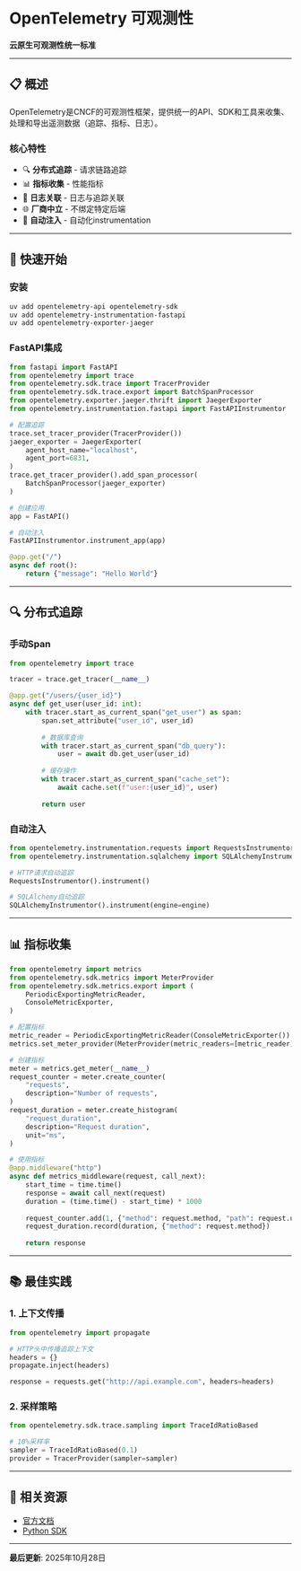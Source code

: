 # OpenTelemetry 可观测性

**云原生可观测性统一标准**

---

## 📋 概述

OpenTelemetry是CNCF的可观测性框架，提供统一的API、SDK和工具来收集、处理和导出遥测数据（追踪、指标、日志）。

### 核心特性

- 🔍 **分布式追踪** - 请求链路追踪
- 📊 **指标收集** - 性能指标
- 📝 **日志关联** - 日志与追踪关联
- 🌐 **厂商中立** - 不绑定特定后端
- 🔌 **自动注入** - 自动化instrumentation

---

## 🚀 快速开始

### 安装

```bash
uv add opentelemetry-api opentelemetry-sdk
uv add opentelemetry-instrumentation-fastapi
uv add opentelemetry-exporter-jaeger
```

### FastAPI集成

```python
from fastapi import FastAPI
from opentelemetry import trace
from opentelemetry.sdk.trace import TracerProvider
from opentelemetry.sdk.trace.export import BatchSpanProcessor
from opentelemetry.exporter.jaeger.thrift import JaegerExporter
from opentelemetry.instrumentation.fastapi import FastAPIInstrumentor

# 配置追踪
trace.set_tracer_provider(TracerProvider())
jaeger_exporter = JaegerExporter(
    agent_host_name="localhost",
    agent_port=6831,
)
trace.get_tracer_provider().add_span_processor(
    BatchSpanProcessor(jaeger_exporter)
)

# 创建应用
app = FastAPI()

# 自动注入
FastAPIInstrumentor.instrument_app(app)

@app.get("/")
async def root():
    return {"message": "Hello World"}
```

---

## 🔍 分布式追踪

### 手动Span

```python
from opentelemetry import trace

tracer = trace.get_tracer(__name__)

@app.get("/users/{user_id}")
async def get_user(user_id: int):
    with tracer.start_as_current_span("get_user") as span:
        span.set_attribute("user_id", user_id)
        
        # 数据库查询
        with tracer.start_as_current_span("db_query"):
            user = await db.get_user(user_id)
        
        # 缓存操作
        with tracer.start_as_current_span("cache_set"):
            await cache.set(f"user:{user_id}", user)
        
        return user
```

### 自动注入

```python
from opentelemetry.instrumentation.requests import RequestsInstrumentor
from opentelemetry.instrumentation.sqlalchemy import SQLAlchemyInstrumentor

# HTTP请求自动追踪
RequestsInstrumentor().instrument()

# SQLAlchemy自动追踪
SQLAlchemyInstrumentor().instrument(engine=engine)
```

---

## 📊 指标收集

```python
from opentelemetry import metrics
from opentelemetry.sdk.metrics import MeterProvider
from opentelemetry.sdk.metrics.export import (
    PeriodicExportingMetricReader,
    ConsoleMetricExporter,
)

# 配置指标
metric_reader = PeriodicExportingMetricReader(ConsoleMetricExporter())
metrics.set_meter_provider(MeterProvider(metric_readers=[metric_reader]))

# 创建指标
meter = metrics.get_meter(__name__)
request_counter = meter.create_counter(
    "requests",
    description="Number of requests",
)
request_duration = meter.create_histogram(
    "request_duration",
    description="Request duration",
    unit="ms",
)

# 使用指标
@app.middleware("http")
async def metrics_middleware(request, call_next):
    start_time = time.time()
    response = await call_next(request)
    duration = (time.time() - start_time) * 1000
    
    request_counter.add(1, {"method": request.method, "path": request.url.path})
    request_duration.record(duration, {"method": request.method})
    
    return response
```

---

## 📚 最佳实践

### 1. 上下文传播

```python
from opentelemetry import propagate

# HTTP头中传播追踪上下文
headers = {}
propagate.inject(headers)

response = requests.get("http://api.example.com", headers=headers)
```

### 2. 采样策略

```python
from opentelemetry.sdk.trace.sampling import TraceIdRatioBased

# 10%采样率
sampler = TraceIdRatioBased(0.1)
provider = TracerProvider(sampler=sampler)
```

---

## 🔗 相关资源

- [官方文档](https://opentelemetry.io/)
- [Python SDK](https://opentelemetry-python.readthedocs.io/)

---

**最后更新**: 2025年10月28日


